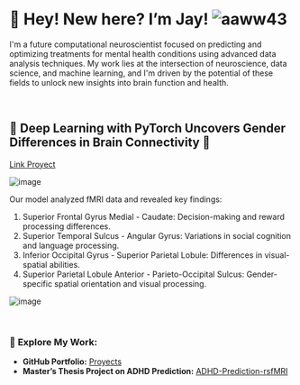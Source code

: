 # 👋 Hey! New here? I’m Jay!  ![aaww43](https://github.com/user-attachments/assets/5b3a704b-a517-4850-9358-a81a50fd5135) 


I'm a future computational neuroscientist focused on predicting and optimizing treatments for mental health conditions using advanced data analysis techniques. My work lies at the intersection of neuroscience, data science, and machine learning, and I'm driven by the potential of these fields to unlock new insights into brain function and health. 


&emsp;
&emsp;


## 🚀 Deep Learning with PyTorch Uncovers Gender Differences in Brain Connectivity 🧠 
[Link Proyect](https://github.com/lacomaofficial/Pytorch-Classifier-fMRI)

![image](https://github.com/user-attachments/assets/5f6c93e1-10be-45ca-b032-32ff359d4b19)

Our model analyzed fMRI data and revealed key findings:
1. Superior Frontal Gyrus Medial - Caudate: Decision-making and reward processing differences.
2. Superior Temporal Sulcus - Angular Gyrus: Variations in social cognition and language processing.
3. Inferior Occipital Gyrus - Superior Parietal Lobule: Differences in visual-spatial abilities.
4. Superior Parietal Lobule Anterior - Parieto-Occipital Sulcus: Gender-specific spatial orientation and visual processing.


![image](https://github.com/user-attachments/assets/b9e5f582-ed05-4470-a04e-4fd948d63196)


&nbsp;


### 🔗 **Explore My Work:**
- **GitHub Portfolio:** [Proyects](https://github.com/lacomaofficial)
- **Master’s Thesis Project on ADHD Prediction:** [ADHD-Prediction-rsfMRI](https://github.com/lacomaofficial/ADHD-Prediction-rsfMRI)


